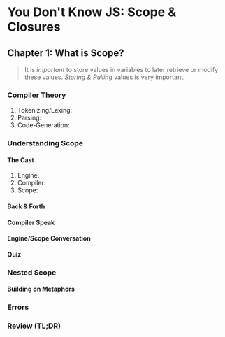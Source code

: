 # You Don't Know JS: Scope & Closures

## Chapter 1: What is Scope?

> It is *important* to store values in variables to later retrieve or modify these values.
> _Storing & Pulling_ values is very important.

### Compiler Theory

1. Tokenizing/Lexing:
2. Parsing:
3. Code-Generation:

### Understanding Scope

#### The Cast

1. Engine:
2. Compiler:
3. Scope:

#### Back & Forth

#### Compiler Speak

#### Engine/Scope Conversation

#### Quiz

### Nested Scope

#### Building on Metaphors

### Errors

### Review (TL;DR)


